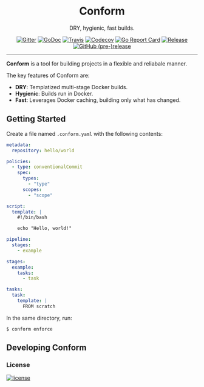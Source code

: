 <p align="center">
  <h1 align="center">Conform</h1>
  <p align="center">DRY, hygienic, fast builds.</p>
  <p align="center">
    <a href="https://gitter.im/autonomy/conform"><img alt="Gitter" src="https://img.shields.io/gitter/room/autonomy/conform.svg?style=flat-square"></a>
    <a href="https://godoc.org/github.com/autonomy/conform"><img alt="GoDoc" src="http://img.shields.io/badge/godoc-reference-blue.svg?style=flat-square"></a>
    <a href="https://travis-ci.org/autonomy/conform"><img alt="Travis" src="https://img.shields.io/travis/autonomy/conform.svg?style=flat-square"></a>
    <a href="https://codecov.io/gh/autonomy/conform"><img alt="Codecov" src="https://img.shields.io/codecov/c/github/autonomy/conform.svg?style=flat-square"></a>
    <a href="https://goreportcard.com/report/github.com/autonomy/conform"><img alt="Go Report Card" src="https://goreportcard.com/badge/github.com/autonomy/conform?style=flat-square"></a>
    <a href="https://github.com/autonomy/conform/releases/latest"><img alt="Release" src="https://img.shields.io/github/release/autonomy/conform.svg?style=flat-square"></a>
    <a href="https://github.com/autonomy/conform/releases/latest"><img alt="GitHub (pre-)release" src="https://img.shields.io/github/release/autonomy/conform/all.svg?style=flat-square"></a>
  </p>
</p>

---

**Conform** is a tool for building projects in a flexible and reliabale manner.

The key features of Conform are:
-   **DRY**: Templatized multi-stage Docker builds.
-   **Hygienic**: Builds run in Docker.
-   **Fast**: Leverages Docker caching, building only what has changed.

Getting Started
---------------
Create a file named `.conform.yaml` with the following contents:
```yaml
metadata:
  repository: hello/world

policies:
  - type: conventionalCommit
    spec:
      types:
        - "type"
      scopes:
        - "scope"

script:
  template: |
    #!/bin/bash

    echo "Hello, world!"

pipeline:
  stages:
    - example

stages:
  example:
    tasks:
      - task

tasks:
  task:
    template: |
      FROM scratch
```

In the same directory, run:
```
$ conform enforce
```

Developing Conform
----------------

### License
[![license](https://img.shields.io/github/license/autonomy/conform.svg?style=flat-square)](https://github.com/autonomy/conform/blob/master/LICENSE)
